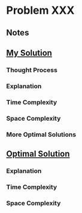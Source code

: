 # Problem XXX

## Notes



## [My Solution](./main/MySolution.java)

### Thought Process

### Explanation

### Time Complexity

### Space Complexity

### More Optimal Solutions



## [Optimal Solution](./main/OptimalSolution.java)

### Explanation

### Time Complexity

### Space Complexity
